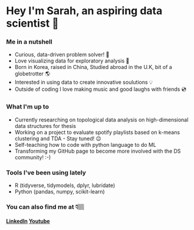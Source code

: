 <link href="profile.css" rel="stylesheet"></link>

# Hey I'm Sarah, an aspiring data scientist 🚀

### Me in a nutshell

- Curious, data-driven problem solver! 💫
- Love visualizing data for exploratory analysis 🔮
- Born in Korea, raised in China, Studied abroad in the U.K, bit of a globetrotter 🌎
- Interested in using data to create innovative soulutions 💡
- Outside of coding I love making music and good laughs with friends 💿

### What I'm up to

- Currently researching on topological data analysis on high-dimensional data structures for thesis
- Working on a project to evaluate spotify playlists based on k-means clustering and TDA - Stay tuned! 😉
- Self-teaching how to code with python language to do ML
- Transforming my GitHub page to become more involved with the DS community! :-)

### Tools I've been using lately
- R (tidyverse, tidymodels, dplyr, lubridate)
- Python (pandas, numpy, scikit-learn)

### You can also find me at 👇🏼

#### [LinkedIn](https://www.linkedin.com/in/sarahheayoon/) [Youtube](https://www.youtube.com/watch?v=HOhMqAUpU2U&ab_channel=twntysvwn)
